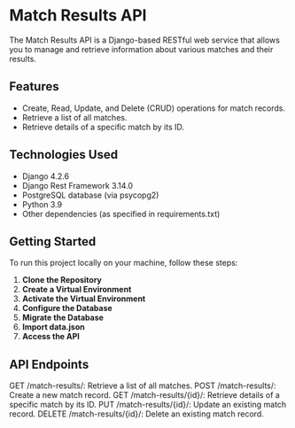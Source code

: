 # Match Results API

The Match Results API is a Django-based RESTful web service that allows you to manage and retrieve information about various matches and their results.

## Features

- Create, Read, Update, and Delete (CRUD) operations for match records.
- Retrieve a list of all matches.
- Retrieve details of a specific match by its ID.

## Technologies Used

- Django 4.2.6
- Django Rest Framework 3.14.0
- PostgreSQL database (via psycopg2)
- Python 3.9
- Other dependencies (as specified in requirements.txt)

## Getting Started

To run this project locally on your machine, follow these steps:

1. **Clone the Repository**
2. **Create a Virtual Environment**
3. **Activate the Virtual Environment**
4. **Configure the Database**
5. **Migrate the Database**
6. **Import data.json**
7. **Access the API**

## API Endpoints
GET /match-results/: Retrieve a list of all matches.
POST /match-results/: Create a new match record.
GET /match-results/{id}/: Retrieve details of a specific match by its ID.
PUT /match-results/{id}/: Update an existing match record.
DELETE /match-results/{id}/: Delete an existing match record.